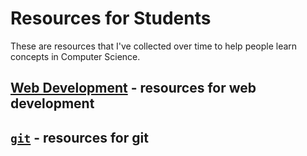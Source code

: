 # Resources for Students
These are resources that I've collected over time to help people learn concepts in Computer Science.

## [Web Development](webdev.md) - resources for web development

## [`git`](git.md) - resources for git
